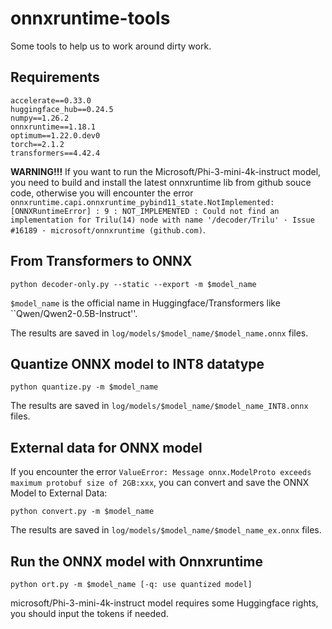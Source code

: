 # onnxruntime-tools

Some tools to help us to work around dirty work.

## Requirements
```
accelerate==0.33.0
huggingface_hub==0.24.5
numpy==1.26.2
onnxruntime==1.18.1
optimum==1.22.0.dev0
torch==2.1.2
transformers==4.42.4
```
**WARNING!!!** If you want to run the Microsoft/Phi-3-mini-4k-instruct model, you need to build and install the latest onnxruntime lib from github souce code, otherwise you will encounter the error `onnxruntime.capi.onnxruntime_pybind11_state.NotImplemented: [ONNXRuntimeError] : 9 : NOT_IMPLEMENTED : Could not find an implementation for Trilu(14) node with name '/decoder/Trilu' · Issue #16189 · microsoft/onnxruntime (github.com)`.

## From Transformers to ONNX

```
python decoder-only.py --static --export -m $model_name
```

`$model_name` is the official name in Huggingface/Transformers like ``Qwen/Qwen2-0.5B-Instruct''.

The results are saved in `log/models/$model_name/$model_name.onnx` files.

## Quantize ONNX model to INT8 datatype
```
python quantize.py -m $model_name 
```

The results are saved in `log/models/$model_name/$model_name_INT8.onnx` files.

## External data for ONNX model
If you encounter the error `ValueError: Message onnx.ModelProto exceeds maximum protobuf size of 2GB:xxx`, you can convert and save the ONNX Model to External Data:
```
python convert.py -m $model_name 
```

The results are saved in `log/models/$model_name/$model_name_ex.onnx` files.

## Run the ONNX model with Onnxruntime
```
python ort.py -m $model_name [-q: use quantized model]
```
microsoft/Phi-3-mini-4k-instruct model requires some Huggingface rights, you should input the tokens if needed.